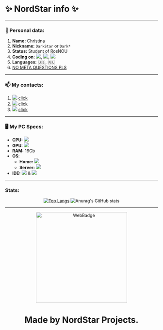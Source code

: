 # ✨ NordStar info ✨
----
### 🧬 Personal data:
1. **Name:** Christina
2. **Nickname:** `DarkStar` or `Dark*`
3. **Status:** Student of RosNOU
4. **Coding on:** <img src="https://img.shields.io/badge/Node.js-43853D?style=square&logo=node.js&logoColor=white" />, <img src="https://img.shields.io/badge/C%2B%2B-00599C?style=square&logo=c%2B%2B&logoColor=white" />, <img src="https://img.shields.io/badge/JavaScript-323330?style=square&logo=javascript&logoColor=F7DF1E" />
5. **Languages:** 🇺🇸, 🇷🇺
6. [NO META QUESTIONS PLS](https://nometa.xyz/)
----
### 📫 My contacts:
1. <img src="https://img.shields.io/badge/Telegram-2CA5E0?style=square&logo=telegram&logoColor=white" /> [click](https://t.me/Gen3Static)
2. <img src="https://img.shields.io/badge/вконтакте-%232E87FB.svg?&style=square&logo=vk&logoColor=white" /> [click](https://vk.com/palagras)
3. <img src="https://img.shields.io/badge/website-000000?style=for-the-badge&logo=About.me&logoColor=white" /> [click](https://StarProj.dev)
----
### 🖥️ My PC Specs:

+ **CPU:** <img src="https://img.shields.io/badge/Intel%20Core_i9_10th-0071C5?style=for-the-badge&logo=intel&logoColor=white" />
+ **GPU:** <img src="https://img.shields.io/badge/NVIDIA-RTX4090-76B900?style=for-the-badge&logo=nvidia&logoColor=white" />
+ **RAM:** 16Gb
+ **OS**:
    - **Home:** <img src="https://img.shields.io/badge/Windows_11-0078D6?style=square&logo=windows&logoColor=white" />
    - **Server:** <img src="https://img.shields.io/badge/Ubuntu_22.04.1_LTS-E95420?style=square&logo=ubuntu&logoColor=white" />
+ **IDE:** <img src="https://img.shields.io/badge/WebStorm-000000?style=square&logo=WebStorm&logoColor=white" /> & <img src="https://img.shields.io/badge/Delphi_RAD_Studio-B22222?style=square&logo=delphi&logoColor=white" />
----
### Stats:

<div align="center"> 
  
[![Top Langs](https://github-readme-stats-pearl-one.vercel.app/api/top-langs/?username=NordStarProj&theme=github_dark&show_icons=true)](https://github.com/NordStarProj/github-readme-stats)
![Anurag's GitHub stats](https://github-readme-stats-pearl-one.vercel.app/api?username=NordStarProj&show_icons=true&theme=github_dark&count_private=true)
  
</div>

----

<div align="center"> 
  <img src="https://nordstarproj.ru/images/NordStarProj.png" alt="WebBadge" border="0" height='300'>
  
<h1>Made by NordStar Projects.</h1>
</div>


<!---
NordStarProj/NordStarProj is a ✨ special ✨ repository because its `README.md` (this file) appears on your GitHub profile.
You can click the Preview link to take a look at your changes.
--->
